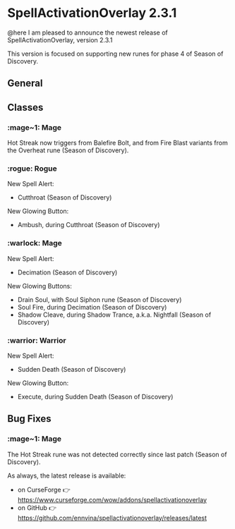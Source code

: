 # SpellActivationOverlay 2.3.1
@here I am pleased to announce the newest release of SpellActivationOverlay, version 2.3.1

This version is focused on supporting new runes for phase 4 of Season of Discovery.
## General
## Classes
### :mage~1:  Mage
Hot Streak now triggers from Balefire Bolt, and from Fire Blast variants from the Overheat rune (Season of Discovery).
### :rogue:  Rogue
New Spell Alert:
- Cutthroat (Season of Discovery)

New Glowing Button:
- Ambush, during Cutthroat (Season of Discovery)
### :warlock:  Mage
New Spell Alert:
- Decimation (Season of Discovery)

New Glowing Buttons:
- Drain Soul, with Soul Siphon rune (Season of Discovery)
- Soul Fire, during Decimation (Season of Discovery)
- Shadow Cleave, during Shadow Trance, a.k.a. Nightfall (Season of Discovery)
### :warrior:  Warrior
New Spell Alert:
- Sudden Death (Season of Discovery)

New Glowing Button:
- Execute, during Sudden Death (Season of Discovery)
## Bug Fixes
### :mage~1:  Mage
The Hot Streak rune was not detected correctly since last patch (Season of Discovery).

As always, the latest release is available:
- on CurseForge :point_right:  https://www.curseforge.com/wow/addons/spellactivationoverlay
- on GitHub :point_right:  https://github.com/ennvina/spellactivationoverlay/releases/latest